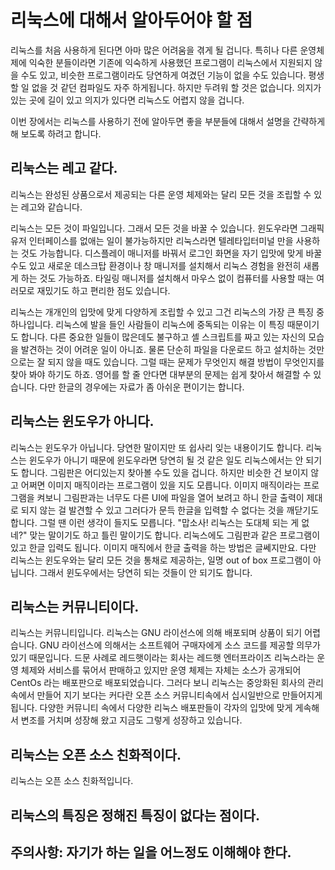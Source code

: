 # 리눅스에 대해서 알아두어야 할 점 

리눅스를 처음 사용하게 된다면 아마 많은 어려움을 겪게 될 겁니다. 특히나 다른 운영체제에 익숙한 분들이라면 기존에 익숙하게 사용했던 프로그램이 리눅스에서 지원되지 않을 수도 있고, 비슷한 프로그램이라도 당연하게 여겼던 기능이 없을 수도 있습니다. 평생 할 일 없을 것 같던 컴파일도 자주 하게됩니다. 하지만 두려워 할 것은 없습니다. 의지가 있는 곳에 길이 있고 의지가 있다면 리눅스도 어렵지 않을 겁니다.

이번 장에서는 리눅스를 사용하기 전에 알아두면 좋을 부분들에 대해서 설명을 간략하게 해 보도록 하려고 합니다.

## 리눅스는 레고 같다.

리눅스는 완성된 상품으로서 제공되는 다른 운영 체제와는 달리 모든 것을 조립할 수 있는 레고와 같습니다. 

리눅스는 모든 것이 파일입니다. 그래서 모든 것을 바꿀 수 있습니다. 윈도우라면 그래픽 유저 인터페이스를 없애는 일이 불가능하지만 리눅스라면 텔레타입터미널 만을 사용하는 것도 가능합니다. 디스플레이 매니저를 바꿔서 로그인 화면을 자기 입맛에 맞게 바꿀 수도 있고 새로운 데스크탑 환경이나 창 매니저를 설치해서 리눅스 경험을 완전히 새롭게 하는 것도 가능하죠. 타일링 매니저를 설치해서 마우스 없이 컴퓨터를 사용할 때는 여러모로 재밌기도 하고 편리한 점도 있습니다.

리눅스는 개개인의 입맛에 맞게 다양하게 조립할 수 있고 그건 리눅스의 가장 큰 특징 중 하나입니다. 리눅스에 발을 들인 사람들이 리눅스에 중독되는 이유는 이 특징 때문이기도 합니다. 다른 중요한 일들이 많은데도 불구하고 셸 스크립트를 짜고 있는 자신의 모습을 발견하는 것이 어려운 일이 아니죠. 물론 단순히 파일을 다운로드 하고 설치하는 것만으로는 잘 되지 않을 때도 있습니다. 그럴 때는 문제가 무엇인지 해결 방법이 무엇인지를 찾아 봐야 하기도 하죠. 영어를 할 줄 안다면 대부분의 문제는 쉽게 찾아서 해결할 수 있습니다. 다만 한글의 경우에는 자료가 좀 아쉬운 편이기는 합니다.

## 리눅스는 윈도우가 아니다.
리눅스는 윈도우가 아닙니다. 당연한 말이지만 또 쉽사리 잊는 내용이기도 합니다. 리눅스는 윈도우가 아니기 때문에 윈도우라면 당연히 될 것 같은 일도 리눅스에서는 안 되기도 합니다. 그림판은 어디있는지 찾아볼 수도 있을 겁니다. 하지만 비슷한 건 보이지 않고 어쩌면 이미지 매직이라는 프로그램이 있을 지도 모릅니다. 이미지 매직이라는 프로그램을 켜보니 그림판과는 너무도 다른 UI에 파일을 열어 보려고 하니 한글 출력이 제대로 되지 않는 걸 발견할 수 있고 그러다가 문득 한글을 입력할 수 없다는 것을 깨닫기도 합니다. 그럴 땐 이런 생각이 들지도 모릅니다. "맙소사! 리눅스는 도대체 되는 게 없네?" 맞는 말이기도 하고 틀린 말이기도 합니다. 리눅스에도 그림판과 같은 프로그램이 있고 한글 입력도 됩니다. 이미지 매직에서 한글 출력을 하는 방법은 글쎄지만요. 다만 리눅스는 윈도우와는 달리 모든 것을 통채로 제공하는, 일명 out of box 프로그램이 아닙니다. 그래서 윈도우에서는 당연히 되는 것들이 안 되기도 합니다. 

## 리눅스는 커뮤니티이다.
리눅스는 커뮤니티입니다. 리눅스는 GNU 라이선스에 의해 배포되며 상품이 되기 어렵습니다. GNU 라이선스에 의해서는 소프트웨어 구매자에게 소스 코드를 제공할 의무가 있기 때문입니다. 드문 사례로 레드햇이라는 회사는 레드햇 엔터프라이즈 리눅스라는 운영 체제와 서비스를 묶어서 판매하고 있지만 운영 체제는 자체는 소스가 공개되어 CentOs 라는 배포판으로 배포되었습니다. 그러다 보니 리눅스는 중앙화된 회사의 관리속에서 만들어 지기 보다는 커다란 오픈 소스 커뮤니티속에서 십시일반으로 만들어지게 됩니다. 다양한 커뮤니티 속에서 다양한 리눅스 배포판들이 각자의 입맛에 맞게 게속해서 변조를 거치며 성장해 왔고 지금도 그렇게 성장하고 있습니다.

## 리눅스는 오픈 소스 친화적이다.
리눅스는 오픈 소스 친화적입니다. 

## 리눅스의 특징은 정해진 특징이 없다는 점이다.

## 주의사항: 자기가 하는 일을 어느정도 이해해야 한다.
